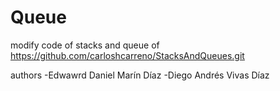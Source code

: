 # Queue
modify code of stacks and queue of https://github.com/carloshcarreno/StacksAndQueues.git

authors
-Edwawrd Daniel Marín Díaz
-Diego Andrés Vivas Díaz
